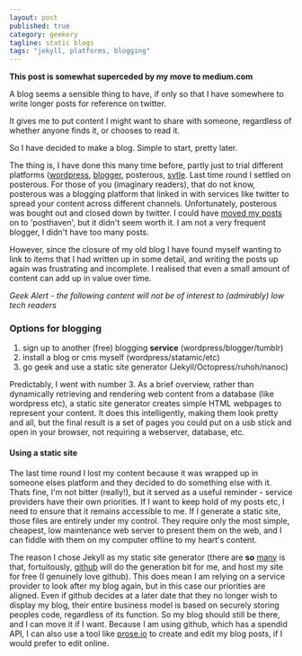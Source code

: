 ```yaml
---
layout: post
published: true
category: geekery
tagline: static blogs
tags: "jekyll, platforms, blogging"
---
```


**This post is somewhat superceded by my move to medium.com**

A blog seems a sensible thing to have, if only so that I have somewhere to write longer posts for reference on twitter.

It gives me to put content I might want to share with someone, regardless of whether anyone finds it, or chooses to read it.

So I have decided to make a blog. Simple to start, pretty later.

The thing is, I have done this many time before, partly just to trial different platforms ([wordpress](http://wordpress.com/), [blogger](https://www.blogger.com), posterous, [svtle](https://svbtle.com/). Last time round I settled on posterous. For those of you (imaginary readers), that do not know, posterous was a blogging platform that linked in with services like twitter to spread your content across different channels. Unfortunately, posterous was bought out and closed down by twitter. I could have [moved my posts](http://techcrunch.com/2013/02/15/posterous-will-shut-down-on-april-30th-co-founder-garry-tan-launches-posthaven-to-save-your-sites/) on to 'posthaven', but it didn't seem worth it. I am not a very frequent blogger, I didn't have too many posts. 

However, since the closure of my old blog I have found myself wanting to link to items that I had written up in some detail, and writing the posts up again was frustrating and incomplete. I realised that even a small amount of content can add up in value over time.

*Geek Alert - the following content will not be of interest to (admirably) low tech readers* 

### Options for blogging

1. sign up to another (free) blogging **service** (wordpress/blogger/tumblr)
2. install a blog or cms myself (wordpress/statamic/etc)
3. go geek and use a static site generator (Jekyll/Octopress/ruhoh/nanoc)

Predictably, I went with number 3. As a brief overview, rather than dynamically retrieving and rendering web content from a database (like wordpress etc), a static site generator creates simple HTML webpages to represent your content. It does this intelligently, making them look pretty and all, but the final result is a set of pages you could put on a usb stick and open in your browser, not requiring a webserver, database, etc.

#### Using a static site

The last time round I lost my content because it was wrapped up in someone elses platform and they decided to do something else with it. Thats fine, I'm not bitter (really!), but it served as a useful reminder - service providers have their own priorities. If I want to keep hold of my posts etc, I need to ensure that it remains accessible to me. If I generate a static site, those files are entirely under my control. They require only the most simple, cheapest, low maintenance web server to present them on the web, and I can fiddle with them on my computer offline to my heart's content.

The reason I chose Jekyll as my static site generator (there are **so** [many](http://staticsitegenerators.net/) is that, fortuitously, [github](http://techcrunch.com/2012/07/14/what-exactly-is-github-anyway/) will do the generation bit for me, and host my site for free (I genuinely love github). This does mean I am relying on a service provider to look after my blog again, but in this case our priorities are aligned. Even if github decides at a later date that they no longer wish to display my blog, their entire business model is based on securely storing peoples code, regardless of its function. So my blog should still be there, and I can move it if I want. Because I am using github, which has a spendid API, I can also use a tool like [prose.io](http://prose.io) to create and edit my blog posts, if I would prefer to edit online.